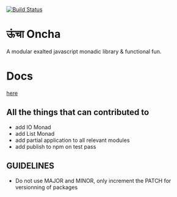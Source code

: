 [![Build Status](https://travis-ci.org/aldo-dev/oncha.svg?branch=master)](https://travis-ci.org/aldo-dev/oncha)

# ऊंचा Oncha
A modular exalted javascript monadic library & functional fun.

# Docs
[here](https://github.com/aldo-dev/oncha/tree/master/package)

## All the things that can contributed to
- add IO Monad
- add List Monad
- add partial application to all relevant modules
- add publish to npm on test pass

## GUIDELINES
- Do not use MAJOR and MINOR, only increment the PATCH for versionning of packages
